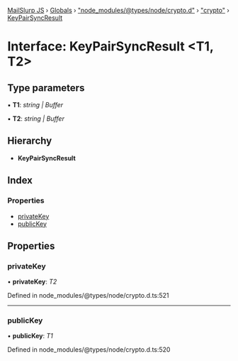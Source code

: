 [MailSlurp JS](../README.md) › [Globals](../globals.md) › ["node_modules/@types/node/crypto.d"](../modules/_node_modules__types_node_crypto_d_.md) › ["crypto"](../modules/_node_modules__types_node_crypto_d_._crypto_.md) › [KeyPairSyncResult](_node_modules__types_node_crypto_d_._crypto_.keypairsyncresult.md)

# Interface: KeyPairSyncResult <**T1, T2**>

## Type parameters

▪ **T1**: *string | Buffer*

▪ **T2**: *string | Buffer*

## Hierarchy

* **KeyPairSyncResult**

## Index

### Properties

* [privateKey](_node_modules__types_node_crypto_d_._crypto_.keypairsyncresult.md#privatekey)
* [publicKey](_node_modules__types_node_crypto_d_._crypto_.keypairsyncresult.md#publickey)

## Properties

###  privateKey

• **privateKey**: *T2*

Defined in node_modules/@types/node/crypto.d.ts:521

___

###  publicKey

• **publicKey**: *T1*

Defined in node_modules/@types/node/crypto.d.ts:520
